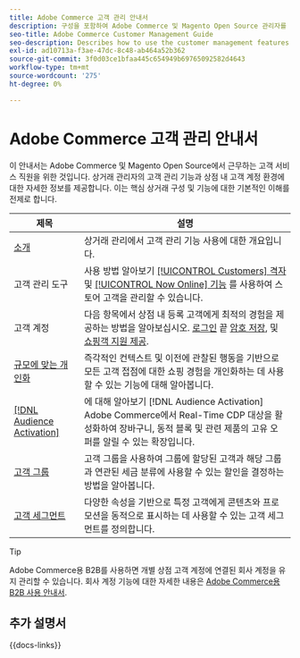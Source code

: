 ```yaml
---
title: Adobe Commerce 고객 관리 안내서
description: 구성을 포함하여 Adobe Commerce 및 Magento Open Source 관리자를 위한 고객 계정 및 세그먼트에 대한 포괄적인 정보입니다.
seo-title: Adobe Commerce Customer Management Guide
seo-description: Describes how to use the customer management features in Adobe Commerce or Magento Open Source.
exl-id: ad10713a-f3ae-47dc-8c48-ab464a52b362
source-git-commit: 3f0d03ce1bfaa445c654949b69765092582d4643
workflow-type: tm+mt
source-wordcount: '275'
ht-degree: 0%

---
```



# Adobe Commerce 고객 관리 안내서

이 안내서는 Adobe Commerce 및 Magento Open Source에서 근무하는 고객 서비스 직원을 위한 것입니다. 상거래 관리자의 고객 관리 기능과 상점 내 고객 계정 환경에 대한 자세한 정보를 제공합니다. 이는 핵심 상거래 구성 및 기능에 대한 기본적인 이해를 전제로 합니다.

| 제목 | 설명 |
| ------- | ----------- |
| [소개](customers-introduction.md) | 상거래 관리에서 고객 관리 기능 사용에 대한 개요입니다. |
| 고객 관리 도구 | 사용 방법 알아보기 [[!UICONTROL Customers] 격자](customers-all.md) 및 [[!UICONTROL Now Online] 기능](now-online.md) 를 사용하여 스토어 고객을 관리할 수 있습니다. |
| 고객 계정 | 다음 항목에서 상점 내 등록 고객에게 최적의 경험을 제공하는 방법을 알아보십시오. [로그인](login-landing-page.md) 끝 [암호 저장](password-reset.md), 및 [쇼핑객 지원 제공](login-as-customer.md). |
| [규모에 맞는 개인화](personalize-scale.md) | 즉각적인 컨텍스트 및 이전에 관찰된 행동을 기반으로 모든 고객 접점에 대한 쇼핑 경험을 개인화하는 데 사용할 수 있는 기능에 대해 알아봅니다. |
| [[!DNL Audience Activation]](audience-activation.md) | 에 대해 알아보기 [!DNL Audience Activation] Adobe Commerce에서 Real-Time CDP 대상을 활성화하여 장바구니, 동적 블록 및 관련 제품의 고유 오퍼를 알릴 수 있는 확장입니다. |
| [고객 그룹](customer-groups.md) | 고객 그룹을 사용하여 그룹에 할당된 고객과 해당 그룹과 연관된 세금 분류에 사용할 수 있는 할인을 결정하는 방법을 알아봅니다. |
| [고객 세그먼트](customer-segments.md) | 다양한 속성을 기반으로 특정 고객에게 콘텐츠와 프로모션을 동적으로 표시하는 데 사용할 수 있는 고객 세그먼트를 정의합니다. |

>[!TIP]
>
>Adobe Commerce용 B2B를 사용하면 개별 상점 고객 계정에 연결된 회사 계정을 유지 관리할 수 있습니다. 회사 계정 기능에 대한 자세한 내용은 [Adobe Commerce용 B2B 사용 안내서](../b2b/account-companies.md).

## 추가 설명서

{{docs-links}}
